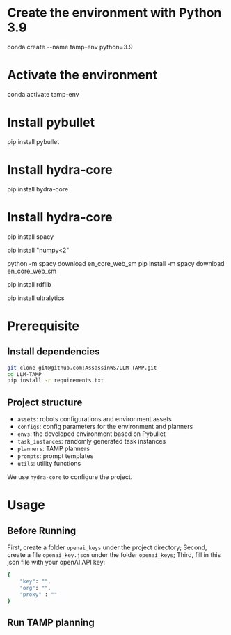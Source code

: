 # Create the environment with Python 3.9
conda create --name tamp-env python=3.9

# Activate the environment
conda activate tamp-env

# Install pybullet
pip install pybullet

# Install hydra-core
pip install hydra-core

# Install hydra-core
pip install spacy

pip install "numpy<2"

python -m spacy download en_core_web_sm
pip install -m spacy download en_core_web_sm

pip install rdflib

pip install ultralytics





# Prerequisite

## Install dependencies

```bash
git clone git@github.com:AssassinWS/LLM-TAMP.git
cd LLM-TAMP
pip install -r requirements.txt
```

## Project structure
- `assets`: robots configurations and environment assets
- `configs`: config parameters for the environment and planners
- `envs`: the developed environment based on Pybullet
- `task_instances`: randomly generated task instances
- `planners`: TAMP planners
- `prompts`: prompt templates
- `utils`: utility functions

We use `hydra-core` to configure the project.


# Usage

## Before Running

First, create a folder `openai_keys` under the project directory; Second, create a file `openai_key.json` under the folder `openai_keys`; Third, fill in this json file with your openAI API key:

```bash
{
    "key": "",
    "org": "",
    "proxy" : ""
}
```

## Run TAMP planning
